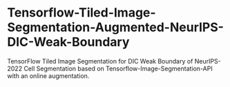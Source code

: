 # Tensorflow-Tiled-Image-Segmentation-Augmented-NeurIPS-DIC-Weak-Boundary
TensorFlow Tiled Image Segmentation for DIC Weak Boundary of NeurIPS-2022 Cell Segmentation based on Tensorflow-Image-Segmentation-API with an online augmentation.
